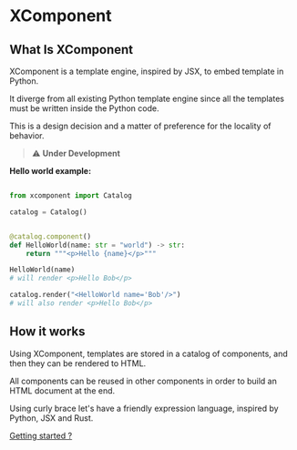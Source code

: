 # XComponent

## What Is XComponent

XComponent is a template engine, inspired by JSX, to embed template in Python.

It diverge from all existing Python template engine since all the templates
must be written inside the Python code.

This is a design decision and a matter of preference for the locality of behavior.

> ⚠️ **Under Development**

**Hello world example:**

```python

from xcomponent import Catalog

catalog = Catalog()


@catalog.component()
def HelloWorld(name: str = "world") -> str:
    return """<p>Hello {name}</p>"""

HelloWorld(name)
# will render <p>Hello Bob</p>

catalog.render("<HelloWorld name='Bob'/>")
# will also render <p>Hello Bob</p>
```

## How it works

Using XComponent, templates are stored in a catalog of components, and then
they can be rendered to HTML.

All components can be reused in other components in order to build an HTML document
at the end.

Using curly brace let's have a friendly expression language, inspired by Python,
JSX and Rust.

[Getting started ?](https://mardiros.github.io/xcomponent/)
